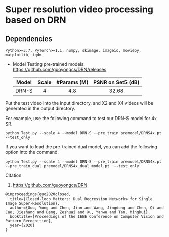 # Super resolution video processing based on DRN

## Dependencies
```
Python>=3.7, PyTorch>=1.1, numpy, skimage, imageio, moviepy, matplotlib, tqdm
```
- Model Testing
  pre-trained models: https://github.com/guoyongcs/DRN/releases

  | Model | Scale | #Params (M) | PSNR on Set5 (dB) |
  | :---: | :---: | :---------: | :---------------: |
  | DRN-S |   4   |     4.8     |       32.68       |

Put the test video into the input directory, and X2 and X4 videos will be generated in the output directory.

For example, use the following command to test our DRN-S model for 4x SR.

```
python Test.py --scale 4 --model DRN-S --pre_train premodel/DRNS4x.pt --test_only
```

If you want to load the pre-trained dual model, you can add the following option into the command.

```
python Test.py --scale 4 --model DRN-S --pre_train premodel/DRNS4x.pt --pre_train_dual premodel/DRNS4x_dual_model.pt  --test_only
```

Citation

1. https://github.com/guoyongcs/DRN

```
@inproceedings{guo2020closed,
  title={Closed-loop Matters: Dual Regression Networks for Single Image Super-Resolution},
  author={Guo, Yong and Chen, Jian and Wang, Jingdong and Chen, Qi and Cao, Jiezhang and Deng, Zeshuai and Xu, Yanwu and Tan, Mingkui},
  booktitle={Proceedings of the IEEE Conference on Computer Vision and Pattern Recognition},
  year={2020}
}
```